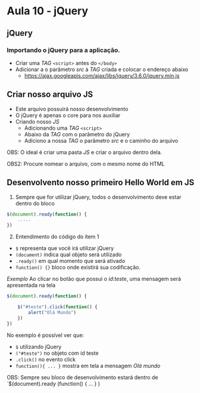 # Aula 10 - jQuery

## jQuery

### Importando o jQuery para a aplicação.

- Criar uma _TAG_ `<script>` antes do `</body>`
- Adicionar a o parâmetro *src* à _TAG_ criada e colocar o endereço abaixo
    - https://ajax.googleapis.com/ajax/libs/jquery/3.6.0/jquery.min.js

## Criar nosso arquivo JS
- Este arquivo possuirá nosso desenvolvimento
- O jQuery é apenas o core para nos auxiliar
- Criando nosso _JS_
    - Adicionando uma _TAG_ `<script>`
    - Abaixo da _TAG_ com o parâmetro do jQuery
    - Adiciono a nossa _TAG_ o parâmetro *src* e o caminho do arquivo

OBS: O ideal é criar uma pasta *JS* e criar o arquivo dentro dela.

OBS2: Procure nomear o arquivo, com o mesmo nome do HTML

## Desenvolvento nosso primeiro Hello World em JS

1) Sempre que for utilizar jQuery, todos o desenvolvimento deve estar dentro do bloco 
```js
$(document).ready(function() {
    .....
})
```

2) Entendimento do código do item 1
- `$` representa que você irá utilizar jQuery
- `(document)` indica qual objeto será utilizado
- `.ready()` em qual momento que será ativado
- `function() {}` bloco onde existirá sua codificação.

*Exemplo* Ao clicar no botão que possui o _id_:_teste_, uma mensagem será apresentada na tela
```js
$(document).ready(function() {

    $("#teste").click(function() {
        alert("Olá Mundo")
    })
})
```

No exemplo é possível ver que:
- `$` utilizando jQuery
- `("#teste")` no objeto com id teste
- `.click()` no evento click
- `function(){ ... }` mostra em tela a mensagem _Olá mundo_

OBS: Sempre seu bloco de desenvolvimento estará dentro de `$(document).ready (function() { ... } )